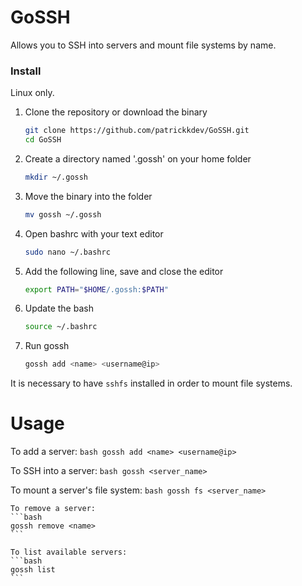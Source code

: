 # GoSSH
Allows you to SSH into servers and mount file systems by name.

### Install
Linux only.

1. Clone the repository or download the binary
    ```bash
    git clone https://github.com/patrickkdev/GoSSH.git
    cd GoSSH
    ```

2. Create a directory named '.gossh' on your home folder
    ```bash
    mkdir ~/.gossh
    ```

3. Move the binary into the folder
    ```bash
    mv gossh ~/.gossh
    ```

4. Open bashrc with your text editor
    ```bash
    sudo nano ~/.bashrc
    ```

5. Add the following line, save and close the editor
    ```bash
    export PATH="$HOME/.gossh:$PATH"
    ```

6. Update the bash
    ```bash
    source ~/.bashrc
    ```

7. Run gossh
    ```bash
    gossh add <name> <username@ip>
    ```

It is necessary to have `sshfs` installed in order to mount file systems.

# Usage
To add a server:
    ```bash
    gossh add <name> <username@ip>
    ```

To SSH into a server: 
    ```bash
    gossh <server_name>
    ```

To mount a server's file system:
    ```bash
    gossh fs <server_name>
    ```

    To remove a server:
    ```bash
    gossh remove <name>
    ```

    To list available servers:
    ```bash
    gossh list
    ```

